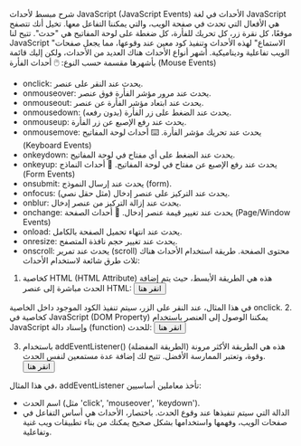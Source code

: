 شرح مبسط لأحداث JavaScript (JavaScript Events)
الأحداث في لغة JavaScript هي الأفعال التي تحدث في صفحة الويب، والتي يمكننا التفاعل معها. تخيل أنك تتصفح موقعًا، كل نقرة زر، كل تحريك للفأرة، كل ضغطة على لوحة المفاتيح هي "حدث". تتيح لنا JavaScript "الاستماع" لهذه الأحداث وتنفيذ كود معين عند وقوعها، مما يجعل صفحات الويب تفاعلية وديناميكية.
أشهر أنواع الأحداث
هناك العديد من الأحداث، ولكن إليك قائمة بأشهرها مقسمة حسب النوع:
🖱️ أحداث الفأرة (Mouse Events)
 * onclick: يحدث عند النقر على عنصر.
 * onmouseover: يحدث عند مرور مؤشر الفأرة فوق عنصر.
 * onmouseout: يحدث عند ابتعاد مؤشر الفأرة عن عنصر.
 * onmousedown: يحدث عند الضغط على زر الفأرة (بدون رفعه).
 * onmouseup: يحدث عند رفع الإصبع عن زر الفأرة.
 * onmousemove: يحدث عند تحريك مؤشر الفأرة.
⌨️ أحداث لوحة المفاتيح (Keyboard Events)
 * onkeydown: يحدث عند الضغط على أي مفتاح في لوحة المفاتيح.
 * onkeyup: يحدث عند رفع الإصبع عن مفتاح في لوحة المفاتيح.
📝 أحداث النماذج (Form Events)
 * onsubmit: يحدث عند إرسال النموذج (form).
 * onfocus: يحدث عند التركيز على عنصر إدخال (مثل حقل نصي).
 * onblur: يحدث عند إزالة التركيز من عنصر إدخال.
 * onchange: يحدث عند تغيير قيمة عنصر إدخال.
📄 أحداث الصفحة (Page/Window Events)
 * onload: يحدث عند انتهاء تحميل الصفحة بالكامل.
 * onresize: يحدث عند تغيير حجم نافذة المتصفح.
 * onscroll: يحدث عند تمرير (scroll) محتوى الصفحة.
طريقة استخدام الأحداث
هناك ثلاث طرق شائعة لاستخدام الأحداث:
1. كخاصية HTML (HTML Attribute)
هذه هي الطريقة الأبسط، حيث يتم إضافة الحدث مباشرة إلى عنصر HTML:
<button onclick="alert('لقد نقرت على الزر!')">انقر هنا</button>

في هذا المثال، عند النقر على الزر، سيتم تنفيذ الكود الموجود داخل الخاصية onclick.
2. كخاصية في JavaScript (DOM Property)
يمكننا الوصول إلى العنصر باستخدام JavaScript وإسناد دالة (function) للحدث:
<button id="myButton">انقر هنا</button>

<script>
  const button = document.getElementById('myButton');
  button.onclick = function() {
    alert('لقد نقرت على الزر باستخدام JavaScript!');
  };
</script>

3. باستخدام addEventListener() (الطريقة المفضلة)
هذه هي الطريقة الأكثر مرونة وقوة، وتعتبر الممارسة الأفضل. تتيح لك إضافة عدة مستمعين لنفس الحدث.
<button id="myButton">انقر هنا</button>

<script>
  const button = document.getElementById('myButton');

  function showAlert() {
    alert('لقد نقرت على الزر باستخدام addEventListener!');
  }

  button.addEventListener('click', showAlert);
</script>

في هذا المثال، addEventListener تأخذ معاملين أساسيين:
 * اسم الحدث (مثل 'click', 'mouseover', 'keydown').
 * الدالة التي سيتم تنفيذها عند وقوع الحدث.
باختصار، الأحداث هي أساس التفاعل في صفحات الويب، وفهمها واستخدامها بشكل صحيح يمكنك من بناء تطبيقات ويب غنية وتفاعلية.
